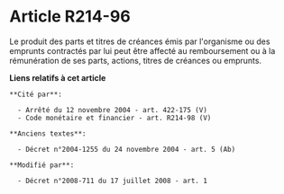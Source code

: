 # Article R214-96

Le produit des parts et titres de créances émis par l'organisme ou des emprunts contractés par lui peut être affecté au
remboursement ou à la rémunération de ses parts, actions, titres de créances ou emprunts.

**Liens relatifs à cet article**

	**Cité par**:

	  - Arrêté du 12 novembre 2004 - art. 422-175 (V)
	  - Code monétaire et financier - art. R214-98 (V)

	**Anciens textes**:

	  - Décret n°2004-1255 du 24 novembre 2004 - art. 5 (Ab)

	**Modifié par**:

	  - Décret n°2008-711 du 17 juillet 2008 - art. 1
